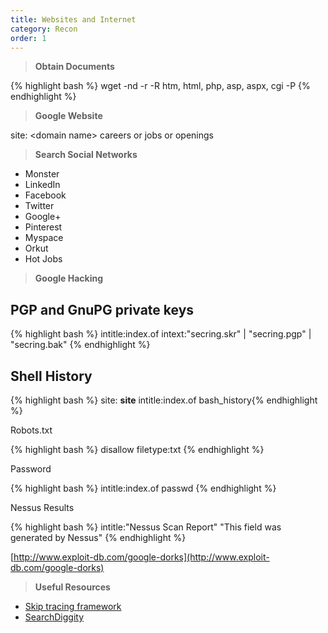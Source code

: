 ```yaml
---
title: Websites and Internet 
category: Recon
order: 1
---
```


> **Obtain Documents**
	

{% highlight bash %} wget -nd -r -R htm, html, php, asp, aspx, cgi -P <folder to store data> <target website> {% endhighlight %}

> **Google Website**


site: \<domain name\> careers or jobs or openings

> **Search Social Networks**

* Monster
* LinkedIn
* Facebook
* Twitter
* Google+
* Pinterest
* Myspace
* Orkut
* Hot Jobs

> **Google Hacking**


## PGP and GnuPG private keys

{% highlight bash %} intitle:index.of intext:"secring.skr" \| "secring.pgp" \| "secring.bak" {% endhighlight %}


## Shell History

{% highlight bash %} site: **site** intitle:index.of bash_history{% endhighlight %}


Robots.txt

{% highlight bash %} disallow filetype:txt {% endhighlight %}



Password	

{% highlight bash %} intitle:index.of passwd {% endhighlight %}



Nessus Results

{% highlight bash %} intitle:"Nessus Scan Report" "This field was generated by Nessus" {% endhighlight %}

[http://www.exploit-db.com/google-dorks](http://www.exploit-db.com/google-dorks)

> **Useful Resources**

* [Skip tracing framework](https://makensi.es/stf/)
* [SearchDiggity](https://www.bishopfox.com/resources/tools/google-hacking-diggity/attack-tools/)



